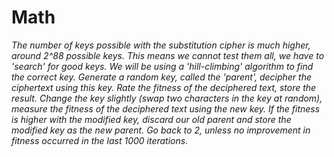# Math
*The number of keys possible with the substitution cipher is much higher, around 2^88 possible keys. This means we cannot test them all, we have to 'search' for good keys. We will be using a 'hill-climbing' algorithm to find the correct key.*
*Generate a random key, called the 'parent', decipher the ciphertext using this key. Rate the fitness of the deciphered text, store the result.
Change the key slightly (swap two characters in the key at random), measure the fitness of the deciphered text using the new key.
If the fitness is higher with the modified key, discard our old parent and store the modified key as the new parent.
Go back to 2, unless no improvement in fitness occurred in the last 1000 iterations.*
